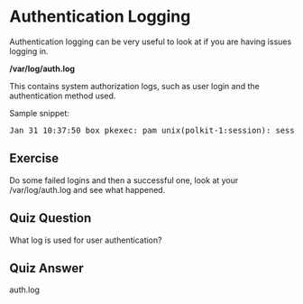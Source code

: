 # Authentication Logging

Authentication logging can be very useful to look at if you are having issues logging in. 

<b>/var/log/auth.log</b>

This contains system authorization logs, such as user login and the authentication method used. 

Sample snippet:

<pre>
Jan 31 10:37:50 box pkexec: pam_unix(polkit-1:session): session opened for user root by (uid=1000)
</pre>

## Exercise

Do some failed logins and then a successful one, look at your /var/log/auth.log and see what happened.

## Quiz Question

What log is used for user authentication?

## Quiz Answer

auth.log
